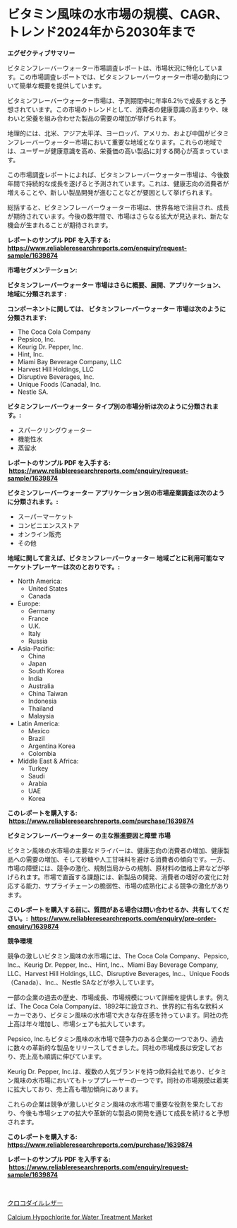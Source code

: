 <p><h1>ビタミン風味の水市場の規模、CAGR、トレンド2024年から2030年まで</h1></p><p><strong>エグゼクティブサマリー</strong></p>
<p><p>ビタミンフレーバーウォーター市場調査レポートは、市場状況に特化しています。この市場調査レポートでは、ビタミンフレーバーウォーター市場の動向について簡単な概要を提供しています。</p><p>ビタミンフレーバーウォーター市場は、予測期間中に年率6.2％で成長すると予想されています。この市場のトレンドとして、消費者の健康意識の高まりや、味わいと栄養を組み合わせた製品の需要の増加が挙げられます。</p><p>地理的には、北米、アジア太平洋、ヨーロッパ、アメリカ、および中国がビタミンフレーバーウォーター市場において重要な地域となります。これらの地域では、ユーザーが健康意識を高め、栄養価の高い製品に対する関心が高まっています。</p><p>この市場調査レポートによれば、ビタミンフレーバーウォーター市場は、今後数年間で持続的な成長を遂げると予測されています。これは、健康志向の消費者が増えることや、新しい製品開発が進むことなどが要因として挙げられます。</p><p>総括すると、ビタミンフレーバーウォーター市場は、世界各地で注目され、成長が期待されています。今後の数年間で、市場はさらなる拡大が見込まれ、新たな機会が生まれることが期待されます。</p></p>
<p><strong>レポートのサンプル PDF を入手する: <a href="https://www.reliableresearchreports.com/enquiry/request-sample/1639874">https://www.reliableresearchreports.com/enquiry/request-sample/1639874</a></strong></p>
<p><strong>市場セグメンテーション:</strong></p>
<p><strong> ビタミンフレーバーウォーター 市場はさらに概要、展開、アプリケーション、地域に分類されます :</strong></p>
<p><strong>コンポーネントに関しては、 ビタミンフレーバーウォーター 市場は次のように分類されます: &nbsp;</strong></p>
<p><ul><li>The Coca Cola Company</li><li>Pepsico, Inc.</li><li>Keurig Dr. Pepper, Inc.</li><li>Hint, Inc.</li><li>Miami Bay Beverage Company, LLC</li><li>Harvest Hill Holdings, LLC</li><li>Disruptive Beverages, Inc.</li><li>Unique Foods (Canada), Inc.</li><li>Nestle SA.</li></ul></p>
<p><strong> ビタミンフレーバーウォーター タイプ別の市場分析は次のように分類されます。:</strong></p>
<p><ul><li>スパークリングウォーター</li><li>機能性水</li><li>蒸留水</li></ul></p>
<p><strong>レポートのサンプル PDF を入手する: &nbsp;<a href="https://www.reliableresearchreports.com/enquiry/request-sample/1639874">https://www.reliableresearchreports.com/enquiry/request-sample/1639874</a></strong></p>
<p><strong> ビタミンフレーバーウォーター アプリケーション別の市場産業調査は次のように分類されます。:</strong></p>
<p><ul><li>スーパーマーケット</li><li>コンビニエンスストア</li><li>オンライン販売</li><li>その他</li></ul></p>
<p><strong>地域に関して言えば、ビタミンフレーバーウォーター 地域ごとに利用可能なマーケットプレーヤーは次のとおりです。:</strong></p>
<p><ul>
    <li>
        North America:
        <ul>
            <li>United States</li>
            <li>Canada</li>
        </ul>
    </li>
    <li>
        Europe:
        <ul>
            <li>Germany</li>
            <li>France</li>
            <li>U.K.</li>
            <li>Italy</li>
            <li>Russia</li>
        </ul>
    </li>
    <li>
        Asia-Pacific:
        <ul>
            <li>China</li>
            <li>Japan</li>
            <li>South Korea</li>
            <li>India</li>
            <li>Australia</li>
            <li>China Taiwan</li>
            <li>Indonesia</li>
            <li>Thailand</li>
            <li>Malaysia</li>
        </ul>
    </li>
    <li>
        Latin America:
        <ul>
            <li>Mexico</li>
            <li>Brazil</li>
            <li>Argentina Korea</li>
            <li>Colombia</li>
        </ul>
    </li>
    <li>
        Middle East & Africa:
        <ul>
            <li>Turkey</li>
            <li>Saudi</li>
            <li>Arabia</li>
            <li>UAE</li>
            <li>Korea</li>
        </ul>
    </li>
    </ul></p>
<p><strong>このレポートを購入する: &nbsp;<a href="https://www.reliableresearchreports.com/purchase/1639874">https://www.reliableresearchreports.com/purchase/1639874</a></strong></p>
<p><strong>ビタミンフレーバーウォーター の主な推進要因と障壁 市場</strong></p>
<p><p>ビタミン風味の水市場の主要なドライバーは、健康志向の消費者の増加、健康製品への需要の増加、そして砂糖や人工甘味料を避ける消費者の傾向です。一方、市場の障壁には、競争の激化、規制当局からの規制、原材料の価格上昇などが挙げられます。市場で直面する課題には、新製品の開発、消費者の嗜好の変化に対応する能力、サプライチェーンの脆弱性、市場の成熟化による競争の激化があります。</p></p>
<p><strong>このレポートを購入する前に、質問がある場合は問い合わせるか、共有してください。:&nbsp; <a href="https://www.reliableresearchreports.com/enquiry/pre-order-enquiry/1639874">https://www.reliableresearchreports.com/enquiry/pre-order-enquiry/1639874</a></strong></p>
<p><strong>競争環境</strong></p>
<p><p>競争の激しいビタミン風味の水市場には、The Coca Cola Company、Pepsico, Inc.、Keurig Dr. Pepper, Inc.、Hint, Inc.、Miami Bay Beverage Company, LLC、Harvest Hill Holdings, LLC、Disruptive Beverages, Inc.、Unique Foods（Canada）、Inc.、Nestle SAなどが参入しています。</p><p>一部の企業の過去の歴史、市場成長、市場規模について詳細を提供します。例えば、The Coca Cola Companyは、1892年に設立され、世界的に有名な飲料メーカーであり、ビタミン風味の水市場で大きな存在感を持っています。同社の売上高は年々増加し、市場シェアも拡大しています。</p><p>Pepsico, Inc.もビタミン風味の水市場で競争力のある企業の一つであり、過去に数々の革新的な製品をリリースしてきました。同社の市場成長は安定しており、売上高も順調に伸びています。</p><p>Keurig Dr. Pepper, Inc.は、複数の人気ブランドを持つ飲料会社であり、ビタミン風味の水市場においてもトッププレーヤーの一つです。同社の市場規模は着実に拡大しており、売上高も増加傾向にあります。</p><p>これらの企業は競争が激しいビタミン風味の水市場で重要な役割を果たしており、今後も市場シェアの拡大や革新的な製品の開発を通じて成長を続けると予想されます。</p></p>
<p><strong>このレポートを購入する: &nbsp; <a href="https://www.reliableresearchreports.com/purchase/1639874">https://www.reliableresearchreports.com/purchase/1639874</a></strong></p>
<p><strong>レポートのサンプル PDF を入手する: &nbsp;<a href="https://www.reliableresearchreports.com/enquiry/request-sample/1639874">https://www.reliableresearchreports.com/enquiry/request-sample/1639874</a></strong><strong></strong></p>
<p>&nbsp;</p>
<p><p><a href="https://medium.com/@alliegrater55/%E3%83%AF%E3%83%8B%E9%9D%A9%E5%B8%82%E5%A0%B4%E3%81%AF-%E5%B8%82%E5%A0%B4%E3%82%B7%E3%82%A7%E3%82%A2-%E3%82%B5%E3%82%A4%E3%82%BA-%E3%81%9D%E3%81%97%E3%81%A62031%E5%B9%B4%E3%81%BE%E3%81%A7%E3%81%AE%E4%BA%88%E6%B8%AC%E3%81%AB%E7%84%A6%E7%82%B9%E3%82%92%E5%BD%93%E3%81%A6%E3%81%A6%E3%81%84%E3%81%BE%E3%81%99-0f59b6e989d7">クロコダイルレザー</a></p><p><a href="https://eight-handstand-8fb.notion.site/Calcium-Hypochlorite-for-Water-Treatment-Market-Size-Growing-and-Forecasted-for-period-from-2024-2-f391aa17d1fa44c18b9d1ae4a93fc997">Calcium Hypochlorite for Water Treatment Market</a></p></p>
